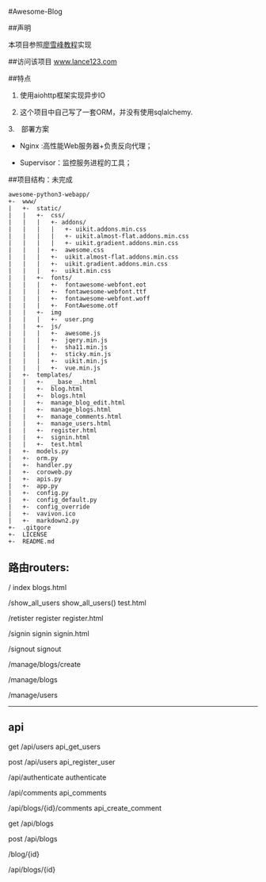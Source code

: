 #Awesome-Blog

##声明

本项目参照[廖雪峰教程](http://www.liaoxuefeng.com/wiki/0014316089557264a6b348958f449949df42a6d3a2e542c000/001432170876125c96f6cc10717484baea0c6da9bee2be4000)实现

##访问该项目
www.lance123.com


##特点

1. 使用aiohttp框架实现异步IO

2. 这个项目中自己写了一套ORM，并没有使用sqlalchemy.

3.　部署方案

* Nginx :高性能Web服务器+负责反向代理；

* Supervisor：监控服务进程的工具；


##项目结构：未完成

    awesome-python3-webapp/
    +-	www/
    |	+-	static/
    |	|	+-	css/
    |	|	|	+- addons/
    |	|	|	|	+- uikit.addons.min.css
    |	|	|	|	+- uikit.almost-flat.addons.min.css
    |	|	|	|	+- uikit.gradient.addons.min.css
    |	|	|	+- 	awesome.css
    |	|	|	+- 	uikit.almost-flat.addons.min.css
    |	|	|	+- 	uikit.gradient.addons.min.css
    |	|	|	+- 	uikit.min.css
    |	|	+-	fonts/
    |	|	|	+-	fontawesome-webfont.eot
    |	|	|	+- 	fontawesome-webfont.ttf
    |	|	|	+- 	fontawesome-webfont.woff
    |	|	|	+- 	FontAwesome.otf
    |	|	+-	img
    |	|	|	+-	user.png 
    |	|	+-	js/
    |	|	|	+- 	awesome.js
    |	|	|	+-	jqery.min.js
    |	|	|	+-	sha11.min.js
    |	|	|	+-	sticky.min.js
    |	|	| 	+- 	uikit.min.js
    |	|	|	+-	vue.min.js
    |	+-	templates/
    |	|	+-	__base__.html
    |	|	+-	blog.html
    |	|	+-	blogs.html
    |	|	+-	manage_blog_edit.html
    |	|	+-	manage_blogs.html
    |	|	+-	manage_comments.html
    |	|	+-	manage_users.html
    |	|	+-	register.html
    |	|	+-	signin.html
    |	|	+-	test.html
    |	+-	models.py
    |	+-	orm.py
    |	+-	handler.py
    |	+-	coroweb.py
    |	+-	apis.py
    |	+-	app.py
    |	+-	config.py
    |	+-	config_default.py
    |	+-	config_override
    |	+-	vavivon.ico
    |	+-	markdown2.py
    +-	.gitgore
    +-	LICENSE
    +-	README.md

## 路由routers:

/                   index                       blogs.html

/show_all_users     show_all_users()            test.html               

/retister           register                    register.html

/signin             signin                      signin.html

/signout            signout                     

/manage/blogs/create

/manage/blogs

/manage/users

**********

## api

get /api/users      api_get_users

post /api/users     api_register_user

/api/authenticate   authenticate

/api/comments               api_comments

/api/blogs/{id}/comments            api_create_comment      

get  /api/blogs

post /api/blogs

/blog/{id}

/api/blogs/{id}